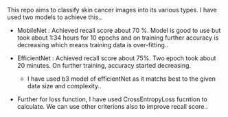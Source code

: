 This repo aims to classify skin cancer images into its various types. I have used two models to achieve this..
  - MobileNet : Achieved recall score about 70 %. Model is good to use but took about 1:34 hours for 10 epochs and on training further accuracy is decreasing which  means training data is over-fitting..
  - EfficientNet : Achieved recall score about 75%. Two epoch took about 20 minutes. On further training, accuracy started decreasing.
    - I have used b3 model of efficientNet as it matchs best to the given data size and complexity..
   
- Further for loss function, I have used CrossEntropyLoss fucntion to calculate. We can use other criterions also to improve recall score..
  
